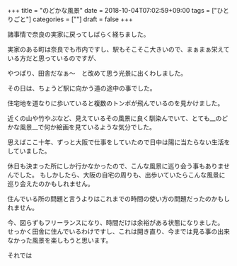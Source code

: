 +++
title = "のどかな風景"
date = 2018-10-04T07:02:59+09:00
tags = ["ひとりごと"]
categories = [""]
draft = false
+++

諸事情で奈良の実家に戻ってしばらく経ちました。

実家のある町は奈良でも市内ですし、駅もそこそこ大きいので、まぁまぁ栄えている方だと思っているのですが、

やつぱり、田舎だなぁ〜　と改めて思う光景に出くわしました。

その日は、ちょうど駅に向かう道の途中の事でした。

住宅地を道なりに歩いていると複数のトンボが飛んでいるのを見かけました。

近くの山や竹やぶなど、見えているその風景に良く馴染んでいて、とても__のどかな風景__で何か絵画を見ているような気分でした。

思えばここ十年、ずっと大阪で仕事をしていたので日中は陽に当たらない生活をしていました。

休日も決まった所にしか行かなかったので、こんな風景に巡り会う事もありませんでした。
もしかしたら、大阪の自宅の周りも、出歩いていたらこんな風景に巡り会えたのかもしれません。

住んでいる所の問題と言うよりはこれまでの時間の使い方の問題だったのかもしれません。


今、図らずもフリーランスになり、時間だけは余裕がある状態になりました。
せっかく田舎に住んでいるわけですし、これは開き直り、今までは見る事の出来なかった風景を楽しもうと思います。

それでは

